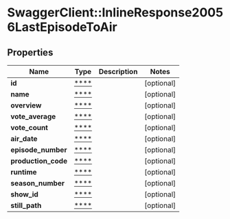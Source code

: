 # SwaggerClient::InlineResponse20056LastEpisodeToAir

## Properties
Name | Type | Description | Notes
------------ | ------------- | ------------- | -------------
**id** | [****](.md) |  | [optional] 
**name** | [****](.md) |  | [optional] 
**overview** | [****](.md) |  | [optional] 
**vote_average** | [****](.md) |  | [optional] 
**vote_count** | [****](.md) |  | [optional] 
**air_date** | [****](.md) |  | [optional] 
**episode_number** | [****](.md) |  | [optional] 
**production_code** | [****](.md) |  | [optional] 
**runtime** | [****](.md) |  | [optional] 
**season_number** | [****](.md) |  | [optional] 
**show_id** | [****](.md) |  | [optional] 
**still_path** | [****](.md) |  | [optional] 

